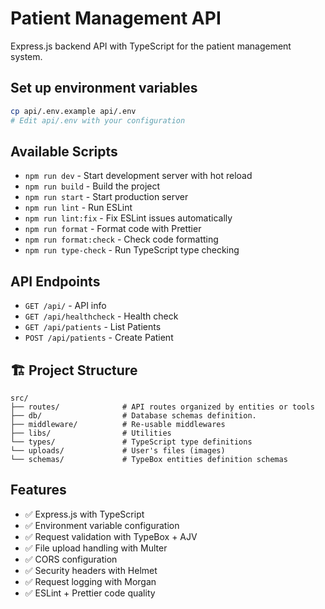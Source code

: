 # Patient Management API

Express.js backend API with TypeScript for the patient management system.

## Set up environment variables

```bash
cp api/.env.example api/.env
# Edit api/.env with your configuration
```

## Available Scripts

- `npm run dev` - Start development server with hot reload
- `npm run build` - Build the project
- `npm run start` - Start production server
- `npm run lint` - Run ESLint
- `npm run lint:fix` - Fix ESLint issues automatically
- `npm run format` - Format code with Prettier
- `npm run format:check` - Check code formatting
- `npm run type-check` - Run TypeScript type checking

## API Endpoints

- `GET /api/` - API info
- `GET /api/healthcheck` - Health check
- `GET /api/patients` - List Patients
- `POST /api/patients` - Create Patient

## 🏗️ Project Structure

```
src/
├── routes/              # API routes organized by entities or tools
├── db/                  # Database schemas definition.
├── middleware/          # Re-usable middlewares
├── libs/                # Utilities
└── types/               # TypeScript type definitions
└── uploads/             # User's files (images)
└── schemas/             # TypeBox entities definition schemas
```

## Features

- ✅ Express.js with TypeScript
- ✅ Environment variable configuration
- ✅ Request validation with TypeBox + AJV
- ✅ File upload handling with Multer
- ✅ CORS configuration
- ✅ Security headers with Helmet
- ✅ Request logging with Morgan
- ✅ ESLint + Prettier code quality
